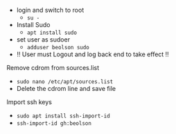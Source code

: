 
- login and switch to root
	- `su -`
- Install Sudo
	- `apt install sudo`
- set user as sudoer
	- `adduser beolson sudo`
- !! User must Logout and log back end to take effect !!

Remove cdrom from sources.list
- `sudo nano /etc/apt/sources.list`
-  Delete the cdrom line and save file

Import ssh keys
- `sudo apt install ssh-import-id`
- `ssh-import-id gh:beolson`


